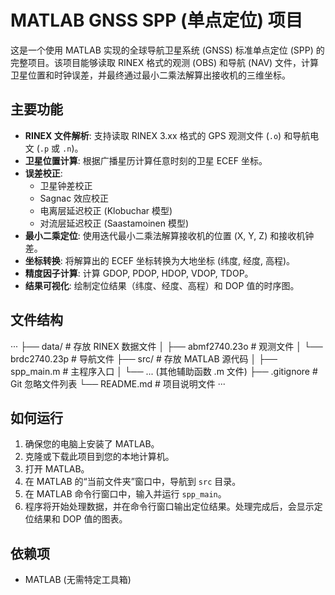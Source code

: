 # MATLAB GNSS SPP (单点定位) 项目

这是一个使用 MATLAB 实现的全球导航卫星系统 (GNSS) 标准单点定位 (SPP) 的完整项目。该项目能够读取 RINEX 格式的观测 (OBS) 和导航 (NAV) 文件，计算卫星位置和时钟误差，并最终通过最小二乘法解算出接收机的三维坐标。

## 主要功能

- **RINEX 文件解析**: 支持读取 RINEX 3.xx 格式的 GPS 观测文件 (`.o`) 和导航电文 (`.p` 或 `.n`)。
- **卫星位置计算**: 根据广播星历计算任意时刻的卫星 ECEF 坐标。
- **误差校正**:
    - 卫星钟差校正
    - Sagnac 效应校正
    - 电离层延迟校正 (Klobuchar 模型)
    - 对流层延迟校正 (Saastamoinen 模型)
- **最小二乘定位**: 使用迭代最小二乘法解算接收机的位置 (X, Y, Z) 和接收机钟差。
- **坐标转换**: 将解算出的 ECEF 坐标转换为大地坐标 (纬度, 经度, 高程)。
- **精度因子计算**: 计算 GDOP, PDOP, HDOP, VDOP, TDOP。
- **结果可视化**: 绘制定位结果（纬度、经度、高程）和 DOP 值的时序图。

## 文件结构
···
├── data/ # 存放 RINEX 数据文件
│ ├── abmf2740.23o # 观测文件
│ └── brdc2740.23p # 导航文件
├── src/ # 存放 MATLAB 源代码
│ ├── spp_main.m # 主程序入口
│ └── ... (其他辅助函数 .m 文件)
├── .gitignore # Git 忽略文件列表
└── README.md # 项目说明文件
···
## 如何运行

1.  确保您的电脑上安装了 MATLAB。
2.  克隆或下载此项目到您的本地计算机。
3.  打开 MATLAB。
4.  在 MATLAB 的“当前文件夹”窗口中，导航到 `src` 目录。
5.  在 MATLAB 命令行窗口中，输入并运行 `spp_main`。
6.  程序将开始处理数据，并在命令行窗口输出定位结果。处理完成后，会显示定位结果和 DOP 值的图表。

## 依赖项

- MATLAB (无需特定工具箱)
